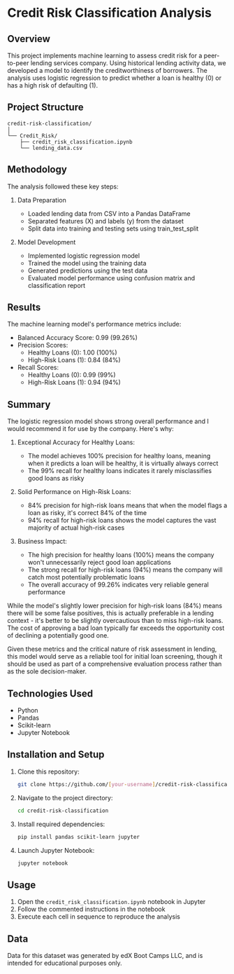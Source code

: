 # Credit Risk Classification Analysis

## Overview

This project implements machine learning to assess credit risk for a peer-to-peer lending services company. Using historical lending activity data, we developed a model to identify the creditworthiness of borrowers. The analysis uses logistic regression to predict whether a loan is healthy (0) or has a high risk of defaulting (1).

## Project Structure

```
credit-risk-classification/
│
└── Credit_Risk/
    ├── credit_risk_classification.ipynb
    └── lending_data.csv
```

## Methodology

The analysis followed these key steps:

1. Data Preparation
   - Loaded lending data from CSV into a Pandas DataFrame
   - Separated features (X) and labels (y) from the dataset
   - Split data into training and testing sets using train_test_split

2. Model Development
   - Implemented logistic regression model
   - Trained the model using the training data
   - Generated predictions using the test data
   - Evaluated model performance using confusion matrix and classification report

## Results

The machine learning model's performance metrics include:

* Balanced Accuracy Score: 0.99 (99.26%)
* Precision Scores:
  - Healthy Loans (0): 1.00 (100%)
  - High-Risk Loans (1): 0.84 (84%)
* Recall Scores:
  - Healthy Loans (0): 0.99 (99%)
  - High-Risk Loans (1): 0.94 (94%)

## Summary

The logistic regression model shows strong overall performance and I would recommend it for use by the company. Here's why:

1. Exceptional Accuracy for Healthy Loans:
   - The model achieves 100% precision for healthy loans, meaning when it predicts a loan will be healthy, it is virtually always correct
   - The 99% recall for healthy loans indicates it rarely misclassifies good loans as risky

2. Solid Performance on High-Risk Loans:
   - 84% precision for high-risk loans means that when the model flags a loan as risky, it's correct 84% of the time
   - 94% recall for high-risk loans shows the model captures the vast majority of actual high-risk cases

3. Business Impact:
   - The high precision for healthy loans (100%) means the company won't unnecessarily reject good loan applications
   - The strong recall for high-risk loans (94%) means the company will catch most potentially problematic loans
   - The overall accuracy of 99.26% indicates very reliable general performance

While the model's slightly lower precision for high-risk loans (84%) means there will be some false positives, this is actually preferable in a lending context - it's better to be slightly overcautious than to miss high-risk loans. The cost of approving a bad loan typically far exceeds the opportunity cost of declining a potentially good one.

Given these metrics and the critical nature of risk assessment in lending, this model would serve as a reliable tool for initial loan screening, though it should be used as part of a comprehensive evaluation process rather than as the sole decision-maker.

## Technologies Used

* Python
* Pandas
* Scikit-learn
* Jupyter Notebook

## Installation and Setup

1. Clone this repository:
   ```bash
   git clone https://github.com/[your-username]/credit-risk-classification.git
   ```

2. Navigate to the project directory:
   ```bash
   cd credit-risk-classification
   ```

3. Install required dependencies:
   ```bash
   pip install pandas scikit-learn jupyter
   ```

4. Launch Jupyter Notebook:
   ```bash
   jupyter notebook
   ```

## Usage

1. Open the `credit_risk_classification.ipynb` notebook in Jupyter
2. Follow the commented instructions in the notebook
3. Execute each cell in sequence to reproduce the analysis

## Data

Data for this dataset was generated by edX Boot Camps LLC, and is intended for educational purposes only.
